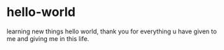 # hello-world
learning new things
hello world,
thank you for everything u have given to me and giving me in this life.

